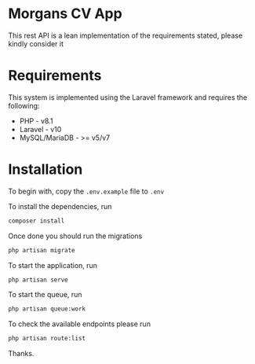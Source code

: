 # Morgans CV App

This rest API is a lean implementation of the requirements stated, please kindly consider it

# Requirements

This system is implemented using the Laravel framework and requires the following:
* PHP - v8.1
* Laravel - v10
* MySQL/MariaDB - >= v5/v7

# Installation
To begin with, copy the `.env.example` file to `.env`

To install the dependencies, run

```bash
composer install
```

Once done you should run the migrations

```bash
php artisan migrate
```

To start the application, run

```bash
php artisan serve
```

To start the queue, run

```bash
php artisan queue:work
```

To check the available endpoints please run
```bash
php artisan route:list
```

Thanks.
